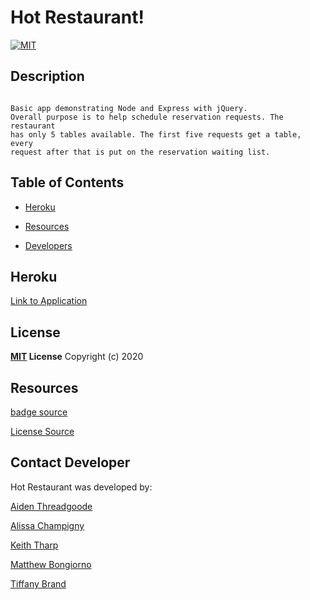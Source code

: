 # Hot Restaurant!

[![MIT](https://img.shields.io/badge/License-MIT-green.svg)](https://opensource.org/licenses/MIT)

## Description

```

Basic app demonstrating Node and Express with jQuery.
Overall purpose is to help schedule reservation requests. The restaurant
has only 5 tables available. The first five requests get a table, every
request after that is put on the reservation waiting list.

```


## Table of Contents

* [Heroku](##Heroku)

* [Resources](##Resources)

* [Developers](##Contact-Developer)


## Heroku

[Link to Application](https://nameless-coast-93580.herokuapp.com/)

## License

**[MIT](https://opensource.org/licenses/MIT) License**
Copyright (c) 2020

## Resources

[badge source](https://gist.github.com/lukas-h/2a5d00690736b4c3a7ba#apache-20-license)

[License Source](https://choosealicense.com/licenses/mit/)

## Contact Developer

Hot Restaurant was developed by:

[Aiden Threadgoode](https://github.com/a-thread)

[Alissa Champigny](https://github.com/achampigny4)

[Keith Tharp](https://github.com/keiththarp)

[Matthew Bongiorno](https://github.com/MattBongiorno)

[Tiffany Brand](https://github.com/tiffany-brand)